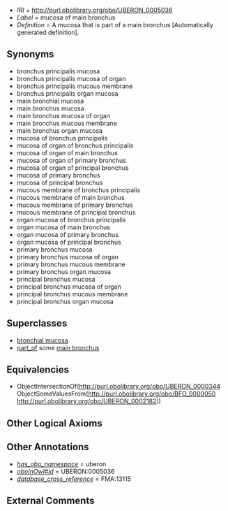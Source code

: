  * *IRI* = http://purl.obolibrary.org/obo/UBERON_0005036
 * *Label* = mucosa of main bronchus
 * *Definition* = A mucosa that is part of a main bronchus [Automatically generated definition].

## Synonyms

 * bronchus principalis mucosa
 * bronchus principalis mucosa of organ
 * bronchus principalis mucous membrane
 * bronchus principalis organ mucosa
 * main bronchial mucosa
 * main bronchus mucosa
 * main bronchus mucosa of organ
 * main bronchus mucous membrane
 * main bronchus organ mucosa
 * mucosa of bronchus principalis
 * mucosa of organ of bronchus principalis
 * mucosa of organ of main bronchus
 * mucosa of organ of primary bronchus
 * mucosa of organ of principal bronchus
 * mucosa of primary bronchus
 * mucosa of principal bronchus
 * mucous membrane of bronchus principalis
 * mucous membrane of main bronchus
 * mucous membrane of primary bronchus
 * mucous membrane of principal bronchus
 * organ mucosa of bronchus principalis
 * organ mucosa of main bronchus
 * organ mucosa of primary bronchus
 * organ mucosa of principal bronchus
 * primary bronchus mucosa
 * primary bronchus mucosa of organ
 * primary bronchus mucous membrane
 * primary bronchus organ mucosa
 * principal bronchus mucosa
 * principal bronchus mucosa of organ
 * principal bronchus mucous membrane
 * principal bronchus organ mucosa

## Superclasses

 * [bronchial mucosa](../../UBERON/10/UBERON_0000410.md)
 * [part_of](../../BFO/50/BFO_0000050.md) some [main bronchus](../../UBERON/82/UBERON_0002182.md)

## Equivalencies

 * ObjectIntersectionOf(<http://purl.obolibrary.org/obo/UBERON_0000344> ObjectSomeValuesFrom(<http://purl.obolibrary.org/obo/BFO_0000050> <http://purl.obolibrary.org/obo/UBERON_0002182>))

## Other Logical Axioms


## Other Annotations

 * *[has_obo_namespace](../../ce/oboInOwl#hasOBONamespace.md)* = uberon
 * *[oboInOwl#id](../../id/oboInOwl#id.md)* = UBERON:0005036
 * *[database_cross_reference](../../ef/oboInOwl#hasDbXref.md)* = FMA:13115

## External Comments

